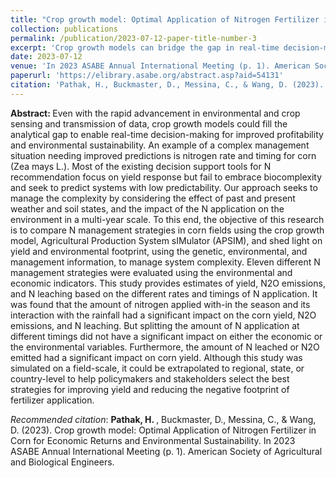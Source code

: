 ```yaml
---
title: "Crop growth model: Optimal Application of Nitrogen Fertilizer in Corn for Economic Returns and Environmental Sustainability"
collection: publications
permalink: /publication/2023-07-12-paper-title-number-3
excerpt: 'Crop growth models can bridge the gap in real-time decision-making for better profitability and sustainability, especially in complex scenarios like nitrogen management for corn. This study uses APSIM to evaluate various nitrogen strategies, highlighting their impact on yield, N2O emissions, and N leaching.'
date: 2023-07-12
venue: 'In 2023 ASABE Annual International Meeting (p. 1). American Society of Agricultural and Biological Engineers.'
paperurl: 'https://elibrary.asabe.org/abstract.asp?aid=54131'
citation: 'Pathak, H., Buckmaster, D., Messina, C., & Wang, D. (2023). Crop growth model: Optimal Application of Nitrogen Fertilizer in Corn for Economic Returns and Environmental Sustainability. In 2023 ASABE Annual International Meeting (p. 1). American Society of Agricultural and Biological Engineers.'
---
```


<strong> Abstract: </strong>Even with the rapid advancement in environmental and crop sensing and transmission of data, crop growth models could fill the analytical gap to enable real-time decision-making for improved profitability and environmental sustainability. An example of a complex management situation needing improved predictions is nitrogen rate and timing for corn (Zea mays L.). Most of the existing decision support tools for N recommendation focus on yield response but fail to embrace biocomplexity and seek to predict systems with low predictability. Our approach seeks to manage the complexity by considering the effect of past and present weather and soil states, and the impact of the N application on the environment in a multi-year scale. To this end, the objective of this research is to compare N management strategies in corn fields using the crop growth model, Agricultural Production System sIMulator (APSIM), and shed light on yield and environmental footprint, using the genetic, environmental, and management information, to manage system complexity. Eleven different N management strategies were evaluated using the environmental and economic indicators. This study provides estimates of yield, N2O emissions, and N leaching based on the different rates and timings of N application. It was found that the amount of nitrogen applied with-in the season and its interaction with the rainfall had a significant impact on the corn yield, N2O emissions, and N leaching. But splitting the amount of N application at different timings did not have a significant impact on either the economic or the environmental variables. Furthermore, the amount of N leached or N2O emitted had a significant impact on corn yield. Although this study was simulated on a field-scale, it could be extrapolated to regional, state, or country-level to help policymakers and stakeholders select the best strategies for improving yield and reducing the negative footprint of fertilizer application.

*Recommended citation*: <strong>Pathak, H. </strong>, Buckmaster, D., Messina, C., & Wang, D. (2023). Crop growth model: Optimal Application of Nitrogen Fertilizer in Corn for Economic Returns and Environmental Sustainability. In 2023 ASABE Annual International Meeting (p. 1). American Society of Agricultural and Biological Engineers.